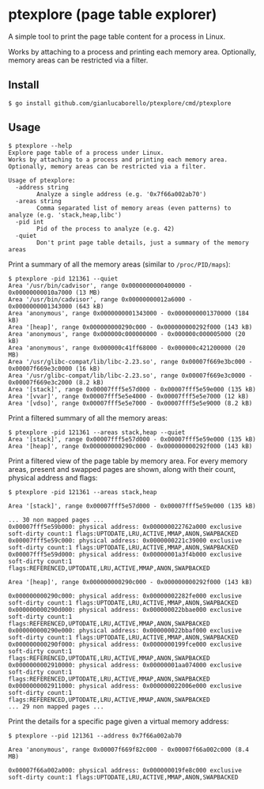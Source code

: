# ptexplore (page table explorer)

A simple tool to print the page table content for a process in Linux.

Works by attaching to a process and printing each memory area. Optionally, memory areas can be restricted via a filter.

## Install

```
$ go install github.com/gianlucaborello/ptexplore/cmd/ptexplore
```

## Usage

```
$ ptexplore --help
Explore page table of a process under Linux.
Works by attaching to a process and printing each memory area. Optionally, memory areas can be restricted via a filter.

Usage of ptexplore:
  -address string
        Analyze a single address (e.g. '0x7f66a002ab70')
  -areas string
        Comma separated list of memory areas (even patterns) to analyze (e.g. 'stack,heap,libc')
  -pid int
        Pid of the process to analyze (e.g. 42)
  -quiet
        Don't print page table details, just a summary of the memory areas
```

Print a summary of all the memory areas (similar to `/proc/PID/maps`):

```
$ ptexplore -pid 121361 --quiet
Area '/usr/bin/cadvisor', range 0x0000000000400000 - 0x00000000010a7000 (13 MB)
Area '/usr/bin/cadvisor', range 0x00000000012a6000 - 0x0000000001343000 (643 kB)
Area 'anonymous', range 0x0000000001343000 - 0x0000000001370000 (184 kB)
Area '[heap]', range 0x000000000290c000 - 0x000000000292f000 (143 kB)
Area 'anonymous', range 0x000000c000000000 - 0x000000c000005000 (20 kB)
Area 'anonymous', range 0x000000c41ff68000 - 0x000000c421200000 (20 MB)
Area '/usr/glibc-compat/lib/libc-2.23.so', range 0x00007f669e3bc000 - 0x00007f669e3c0000 (16 kB)
Area '/usr/glibc-compat/lib/libc-2.23.so', range 0x00007f669e3c0000 - 0x00007f669e3c2000 (8.2 kB)
Area '[stack]', range 0x00007fff5e57d000 - 0x00007fff5e59e000 (135 kB)
Area '[vvar]', range 0x00007fff5e5e4000 - 0x00007fff5e5e7000 (12 kB)
Area '[vdso]', range 0x00007fff5e5e7000 - 0x00007fff5e5e9000 (8.2 kB)
```

Print a filtered summary of all the memory areas:

```
$ ptexplore -pid 121361 --areas stack,heap --quiet
Area '[stack]', range 0x00007fff5e57d000 - 0x00007fff5e59e000 (135 kB)
Area '[heap]', range 0x000000000290c000 - 0x000000000292f000 (143 kB)
```

Print a filtered view of the page table by memory area. For every memory areas, present and swapped pages are shown, along with their count, physical address and flags:

```
$ ptexplore -pid 121361 --areas stack,heap

Area '[stack]', range 0x00007fff5e57d000 - 0x00007fff5e59e000 (135 kB)

... 30 non mapped pages ...
0x00007fff5e59b000: physical address: 0x000000022762a000 exclusive soft-dirty count:1 flags:UPTODATE,LRU,ACTIVE,MMAP,ANON,SWAPBACKED
0x00007fff5e59c000: physical address: 0x0000000221c39000 exclusive soft-dirty count:1 flags:UPTODATE,LRU,ACTIVE,MMAP,ANON,SWAPBACKED
0x00007fff5e59d000: physical address: 0x00000001a3f4b000 exclusive soft-dirty count:1 flags:REFERENCED,UPTODATE,LRU,ACTIVE,MMAP,ANON,SWAPBACKED

Area '[heap]', range 0x000000000290c000 - 0x000000000292f000 (143 kB)

0x000000000290c000: physical address: 0x00000002282fe000 exclusive soft-dirty count:1 flags:UPTODATE,LRU,ACTIVE,MMAP,ANON,SWAPBACKED
0x000000000290d000: physical address: 0x000000022bbae000 exclusive soft-dirty count:1 flags:REFERENCED,UPTODATE,LRU,ACTIVE,MMAP,ANON,SWAPBACKED
0x000000000290e000: physical address: 0x000000022bbaf000 exclusive soft-dirty count:1 flags:UPTODATE,LRU,ACTIVE,MMAP,ANON,SWAPBACKED
0x000000000290f000: physical address: 0x0000000199fce000 exclusive soft-dirty count:1 flags:REFERENCED,UPTODATE,LRU,ACTIVE,MMAP,ANON,SWAPBACKED
0x0000000002910000: physical address: 0x00000001aa074000 exclusive soft-dirty count:1 flags:REFERENCED,UPTODATE,LRU,ACTIVE,MMAP,ANON,SWAPBACKED
0x0000000002911000: physical address: 0x000000022006e000 exclusive soft-dirty count:1 flags:REFERENCED,UPTODATE,LRU,ACTIVE,MMAP,ANON,SWAPBACKED
... 29 non mapped pages ...
```

Print the details for a specific page given a virtual memory address:

```
$ ptexplore --pid 121361 --address 0x7f66a002ab70 

Area 'anonymous', range 0x00007f669f82c000 - 0x00007f66a002c000 (8.4 MB)

0x00007f66a002a000: physical address: 0x000000019fe8c000 exclusive soft-dirty count:1 flags:UPTODATE,LRU,ACTIVE,MMAP,ANON,SWAPBACKED
```
